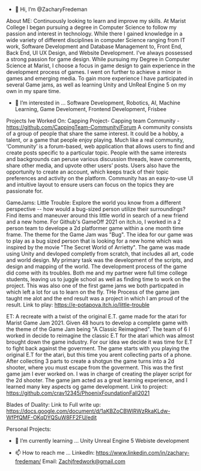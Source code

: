 - 👋 Hi, I’m @ZacharyFredeman

About ME: 
  Continuously looking to learn and improve my skills.
  At Marist College I began pursuing a degree in Computer Science to follow my passion and interest in technology. While there I gained knowledge in a wide variety of different disciplines in computer Science ranging from IT work, Software Development and Database Management to, Front End, Back End,  UI UX Design, and Website Development. I've always possessed a strong passion for game design. While pursuing my Degree in Computer Science at Marist, I choose a focus in game design to gain experience in the development process of games. I went on further to achieve a minor in games and emerging media. To gain more experience I have participated in several Game jams, as well as learning Unity and UnReal Engine 5 on my own in my spare time.
 

- 👀 I’m interested in ...
  Software Development, Robotics, AI, Machine Learning, Game Develoment, Frontend Development, Frisbee
  

Projects Ive Worked On: 
 Capping Project- Capping team Community -https://github.com/CappingTeam-Community/Forum 
  A community consists of a group of people that share the same interest. It could be a hobby, a talent, or a game that people enjoy playing. 
  Much like a real community, ‘Community’ is a forum-based, web application that allows users to find and create posts specific to a particular topic. 
  People with the same interests and backgrounds can peruse various discussion threads, leave comments, share other media, and upvote other users’ posts. 
  Users also have the opportunity to create an account, which keeps track of their topic preferences and activity on the platform. 
  Community has an easy-to-use UI and intuitive layout to ensure users can focus on the topics they are passionate for. 
  
  GameJams: 
    Little Trouble:
      Explore the world you know from a different perspective -- how would a bug-sized person utilize their surroundings? Find items and maneuver around this little world in search of a new friend and a new home.
      For Github's GameOff 2021 on itch.io, I worked in a 2 person team to develope a 2d platformer game within a one month time frame. The theme for the Game Jam was "Bug". The idea for our game was to play as a bug sized person that is looking for a new home which was inspired by the movie "The Secret World of Arrietty". The game was made using Unity and devloped completly from scratch, that includes all art, code and world design. My primary task was the development of the scripts, and design and mapping of the world. 
      The development process of the game did come with its troubles. Both me and my partner were full time college students, leaving us to juggle school as well as finding time to work on the project. This was also one of the first game jams we both particpated in which left a lot for us to learn on the fly. THe Process of the game jam taught me alot and the end result was a project in which I am proud of the result. 
      Link to play: https://e-potapova.itch.io/little-trouble
      
  ET: 
    A recreate with a twist of the original E.T. game made for the atari for Marist Game Jam 2021. Given 48 hours to develop a complete game with the theme of the  Game Jam being "A Classic Reimagined". The team of 6 I worked in decide to reimagine the classic E.T for the atari which was almost brought down the game industry. For our idea we decide it was time for E.T to fight back against the goverment. The game starts with you playing the original E.T for the atari, but this time you arent collecting parts of a phone. After collecting 3 parts to create a shotgun the game turns into a 2d shooter, where you must escape from the goverment.
    This was the first game jam I ever worked on. I was in charge of creating the player script for the 2d shooter. The game jam acted as a great learning experience, and I learned many key aspects og game development.
  Link to project: https://github.com/crav12345/PhoenixFoundationFall2021

  Blades of Duality:
    Link to Full write up: https://docs.google.com/document/d/1aKBZoCBWlRWzRkaKLdw-WfPfQMF-OKqDYQSuW8FF2FU/edit


  Personal Projects:


- 🌱 I’m currently learning ...
  Unity
  Unreal Engine 5
  Webiste development

- 📫 How to reach me ...
  LinkedIn: https://www.linkedin.com/in/zachary-fredeman/
  Email: Zachjfredwork@gmail.com
